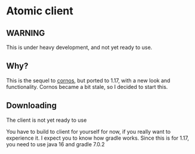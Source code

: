 # Atomic client
## WARNING
This is under heavy development, and not yet ready to use.

## Why?
This is the sequel to [cornos](https://cornos.cf), but ported to 1.17, with a new look and functionality. Cornos became a bit stale, so I decided to start this.

## Downloading
The client is not yet ready to use

You have to build to client for yourself for now, if you really want to experience it. I expect you to know how gradle works. Since this is for 1.17, you need to use java 16 and gradle 7.0.2